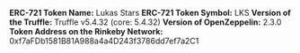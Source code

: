 **ERC-721 Token Name:** Lukas Stars
**ERC-721 Token Symbol:** LKS
**Version of the Truffle:** Truffle v5.4.32 (core: 5.4.32)
**Version of OpenZeppelin:** 2.3.0
**Token Address on the Rinkeby Network:** 0xf7aFDb1581B81A988a4a4D243f3786dd7ef7a2C1